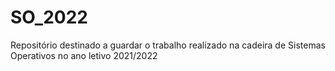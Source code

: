 # SO_2022
Repositório destinado a guardar o trabalho realizado na cadeira de Sistemas Operativos no ano letivo 2021/2022
